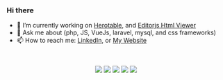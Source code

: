 ### Hi there 

- 🔭 I’m currently working on [Herotable](https://github.com/yazanqwaider/herotable), and [Editorjs Html Viewer](https://github.com/yazanqwaider/editorjs-html-viewer)
- 💬 Ask me about (php, JS, VueJs, laravel, mysql, and css frameworks)
- 📫 How to reach me: [LinkedIn](https://www.linkedin.com/in/yazanqwaider), or [My Website](https://yazanqwaider.com)

<br>

<p align="center">
  <img src="https://img.shields.io/badge/Node%20js-339933?style=for-the-badge&logo=nodedotjs&logoColor=white">
  <img src="https://img.shields.io/badge/Vue%20js-35495E?style=for-the-badge&logo=vuedotjs&logoColor=4FC08D">
  <img src="https://img.shields.io/badge/Laravel-FF2D20?style=for-the-badge&logo=laravel&logoColor=white">
  <img src="https://img.shields.io/badge/Electron-2B2E3A?style=for-the-badge&logo=electron&logoColor=9FEAF9">
  <img src="https://img.shields.io/badge/Python-FFD43B?style=for-the-badge&logo=python&logoColor=blue">
</p>
